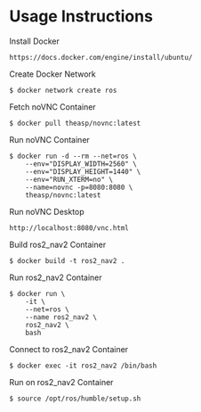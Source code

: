 # Usage Instructions
Install Docker
```
https://docs.docker.com/engine/install/ubuntu/
```

Create Docker Network
```
$ docker network create ros
```

Fetch noVNC Container
```
$ docker pull theasp/novnc:latest
```

Run noVNC Container
```
$ docker run -d --rm --net=ros \
    --env="DISPLAY_WIDTH=2560" \
    --env="DISPLAY_HEIGHT=1440" \
    --env="RUN_XTERM=no" \
    --name=novnc -p=8080:8080 \
    theasp/novnc:latest
```

Run noVNC Desktop
```
http://localhost:8080/vnc.html
```

Build ros2_nav2 Container
```
$ docker build -t ros2_nav2 .
```

Run ros2_nav2 Container
```
$ docker run \
	-it \
	--net=ros \
	--name ros2_nav2 \
	ros2_nav2 \
	bash
```

Connect to ros2_nav2 Container
```
$ docker exec -it ros2_nav2 /bin/bash
```

Run on ros2_nav2 Container
```
$ source /opt/ros/humble/setup.sh
```
